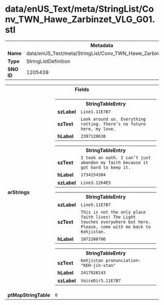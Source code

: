 <h1>data/enUS_Text/meta/StringList/Conv_TWN_Hawe_Zarbinzet_VLG_G01.stl</h1><table><tr><th colspan="100%">Metadata</th></tr><tr><td><b>Name</b></td><td>data/enUS_Text/meta/StringList/Conv_TWN_Hawe_Zarbinzet_VLG_G01.stl</td></tr><tr><td><b>Type</b></td><td>StringListDefinition</td></tr><tr><td><b>SNO ID</b></td><td>1205439</td></tr></table>

<table><tr><th colspan="100%">Fields</th></tr><tr><td><b>arStrings</b></td><td><table><tr><th colspan="100%">StringTableEntry</th></tr><tr><td><b>szLabel</b></td><td><code>Line1.11E7B7</code></td></tr><tr><td><b>szText</b></td><td><code>Look around us. Everything rotting. There’s no future here, my love.</code></td></tr><tr><td><b>hLabel</b></td><td><code>2397120638</code></td></tr></table>


<table><tr><th colspan="100%">StringTableEntry</th></tr><tr><td><b>szText</b></td><td><code>I took an oath. I can’t just abandon my faith because it got hard to keep it.</code></td></tr><tr><td><b>hLabel</b></td><td><code>1734154384</code></td></tr><tr><td><b>szLabel</b></td><td><code>Line3.1264E5</code></td></tr></table>


<table><tr><th colspan="100%">StringTableEntry</th></tr><tr><td><b>szLabel</b></td><td><code>Line5.11E7B7</code></td></tr><tr><td><b>szText</b></td><td><code>This is not the only place faith lives! The Light touches everywhere but here. Please, come with me back to Kehjistan.</code></td></tr><tr><td><b>hLabel</b></td><td><code>1072200706</code></td></tr></table>


<table><tr><th colspan="100%">StringTableEntry</th></tr><tr><td><b>szText</b></td><td><code>Kehjistan pronunciation: "KEH-jih-stan"</code></td></tr><tr><td><b>hLabel</b></td><td><code>2417928143</code></td></tr><tr><td><b>szLabel</b></td><td><code>VoiceDir5.11E7B7</code></td></tr></table>


</td></tr><tr><td><b>ptMapStringTable</b></td><td><code>0</code></td></tr></table>

